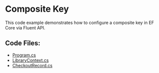# Composite Key

This code example demonstrates how to configure a composite key in EF Core via Fluent API.

## Code Files:
- [Program.cs](Program.cs)
- [LibraryContext.cs](LibraryContext.cs)
- [CheckoutRecord.cs](CheckoutRecord.cs)